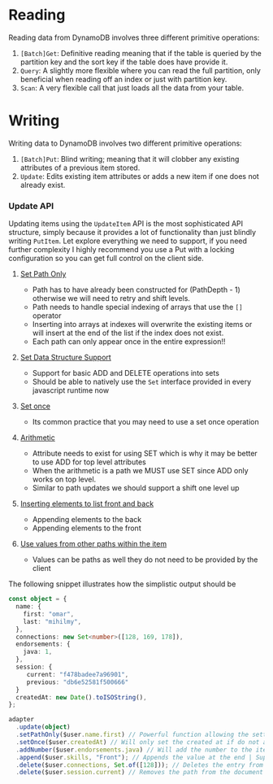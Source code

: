 # Reading

Reading data from DynamoDB involves three different primitive operations:

1. `[Batch]Get`: Definitive reading meaning that if the table is queried by the partition key and the sort key if the table does have
   provide it.
1. `Query`: A slightly more flexible where you can read the full partition, only beneficial when reading off an index or just with partition
   key.
1. `Scan`: A very flexible call that just loads all the data from your table.

# Writing

Writing data to DynamoDB involves two different primitive operations:

1. `[Batch]Put`: Blind writing; meaning that it will clobber any existing attributes of a previous item stored.
1. `Update`: Edits existing item attributes or adds a new item if one does not already exist.

### Update API

Updating items using the `UpdateItem` API is the most sophisticated API structure, simply because it provides a lot of functionality than
just blindly writing `PutItem`. Let explore everything we need to support, if you need further complexity I highly recommend you use a Put
with a locking configuration so you can get full control on the client side.

1. [Set Path Only](https://docs.aws.amazon.com/amazondynamodb/latest/developerguide/Expressions.UpdateExpressions.html#Expressions.UpdateExpressions.SET.AddingNestedMapAttributes)

   - Path has to have already been constructed for (PathDepth - 1) otherwise we will need to retry and shift levels.
   - Path needs to handle special indexing of arrays that use the `[]` operator
   - Inserting into arrays at indexes will overwrite the existing items or will insert at the end of the list if the index does not exist.
   - Each path can only appear once in the entire expression!!

2. [Set Data Structure Support](https://docs.aws.amazon.com/amazondynamodb/latest/developerguide/Expressions.UpdateExpressions.html#Expressions.UpdateExpressions.ADD)

   - Support for basic ADD and DELETE operations into sets
   - Should be able to natively use the `Set` interface provided in every javascript runtime now

3. [Set once](https://docs.aws.amazon.com/amazondynamodb/latest/developerguide/Expressions.UpdateExpressions.html#Expressions.UpdateExpressions.SET.UpdatingListElements)

   - Its common practice that you may need to use a set once operation

4. [Arithmetic](https://docs.aws.amazon.com/amazondynamodb/latest/developerguide/Expressions.UpdateExpressions.html#Expressions.UpdateExpressions.SET.IncrementAndDecrement)

   - Attribute needs to exist for using SET which is why it may be better to use ADD for top level attributes
   - When the arithmetic is a path we MUST use SET since ADD only works on top level.
   - Similar to path updates we should support a shift one level up

5. [Inserting elements to list front and back](https://docs.aws.amazon.com/amazondynamodb/latest/developerguide/Expressions.UpdateExpressions.html#Expressions.UpdateExpressions.SET.UpdatingListElements)

   - Appending elements to the back
   - Appending elements to the front

6. [Use values from other paths within the item](https://docs.aws.amazon.com/amazondynamodb/latest/developerguide/Expressions.UpdateExpressions.html#Expressions.UpdateExpressions.SET)

   - Values can be paths as well they do not need to be provided by the client

The following snippet illustrates how the simplistic output should be

```typescript
const object = {
  name: {
    first: "omar",
    last: "mihilmy",
  },
  connections: new Set<number>([128, 169, 178]),
  endorsements: {
    java: 1,
  },
  session: {
     current: "f478badee7a96901",
     previous: "db6e52581f500666"
  }
  createdAt: new Date().toISOString(),
};

adapter
  .update(object)
  .setPathOnly($user.name.first) // Powerful function allowing the setting of specific paths
  .setOnce($user.createdAt) // Will only set the created at if do not already exist
  .addNumber($user.endorsements.java) // Will add the number to the items path
  .append($user.skills, "Front"); // Appends the value at the end | Supports Sets too which are unordered
  .delete($user.connections, Set.of([128])); // Deletes the entry from the set
  .delete($user.session.current) // Removes the path from the document
```
